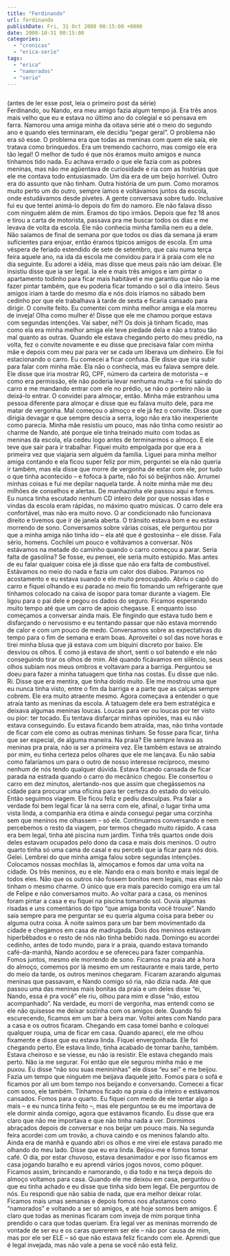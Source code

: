 ```yaml
---
title: "Ferdinando"
url: ferdinando
publishDate: Fri, 31 Oct 2008 00:15:00 +0000
date: 2008-10-31 00:15:00
categories: 
  - "cronicas"
  - "erica-serie"
tags: 
  - "erica"
  - "namorados"
  - "serie"
---
```

<a href="http://1.bp.blogspot.com/_BzqI_RDZ6O4/ScA-zELG66I/AAAAAAAAANk/kcMqD2rEyUM/s1600-h/ericaserie.jpg"><img src="http://1.bp.blogspot.com/_BzqI_RDZ6O4/ScA-zELG66I/AAAAAAAAANk/kcMqD2rEyUM/s200/ericaserie.jpg" border="0" alt=""></a><br><div><span>(antes de ler esse post, leia o primeiro post da série)</span><br></div><div>  </div><div><span><span>Ferdinando, ou Nando, era meu amigo fazia algum tempo já. Era três anos mais velho que eu e estava no último ano do colegial e só pensava em farra. Namorou uma amiga minha da oitava série até o meio do segundo ano e quando eles terminaram, ele decidiu “pegar geral”. O problema não era só esse. O problema era que todas as meninas com quem ele saía, ele tratava como brinquedos. Era um tremendo cachorro, mas comigo ele era tão legal! O melhor de tudo é que nós éramos muito amigos e nunca tínhamos tido nada. Eu achava errado o que ele fazia com as pobres meninas, mas não me agüentava de curiosidade e ria com as histórias que ele me contava todo entusiasmado. Um dia era de um beijo horrível. Outro era do assunto que não tinham. Outra história de um pum. Como moramos muito perto um do outro, sempre íamos e voltávamos juntos da escola, onde estudávamos desde pivetes. A gente conversava sobre tudo. Inclusive fui eu que tentei animá-lo depois do fim do namoro. Ele não falava disso com ninguém além de mim. Éramos do tipo irmãos. Depois que fez 18 anos e tirou a carta de motorista, passava pra me buscar todos os dias e me levava de volta da escola. Ele não conhecia minha família nem eu a dele. Não saíamos de final de semana por que todos os dias da semana já eram suficientes para enjoar, então éramos típicos amigos de escola. Em uma véspera de feriado estendido de sete de setembro, que caiu numa terça feira aquele ano, na ida da escola me convidou para ir à praia com ele no dia seguinte. Eu adorei a idéia, mas disse que meus pais não iam deixar. Ele insistiu disse que ia ser legal. Ia ele e mais três amigos e iam pintar o apartamento todinho para ficar mais habitável e me garantiu que não ia me fazer pintar também, que eu poderia ficar tomando o sol o dia inteiro. Seus amigos iriam à tarde do mesmo dia e nós dois iríamos no sábado bem cedinho por que ele trabalhava à tarde de sexta e ficaria cansado para dirigir. O convite feito. Eu comentei com minha melhor amiga e ela morreu de inveja! Olha como mulher é! Disse que ele me chamou porque estava com segundas intenções. Vai saber, né?! Os dois já tinham ficado, mas como ela era minha melhor amiga ele teve piedade dela e não a tratou tão mal quanto as outras. Quando ele estava chegando perto do meu prédio, na volta, fez o convite novamente e eu disse que precisava falar com minha mãe e depois com meu pai para ver se cada um liberava um dinheiro. Ele foi estacionando o carro. Eu comecei a ficar confusa. Ele disse que iria subir para falar com minha mãe. Ela não o conhecia, mas eu falava sempre dele. Ele disse que iria mostrar RG, CPF, número da carteira de motorista – e como era permissão, ele não poderia levar nenhuma multa – e foi saindo do carro e me mandando entrar com ele no prédio, se não o porteiro não ia deixá-lo entrar. O convidei para almoçar, então. Minha mãe estranhou uma pessoa diferente para almoçar e disse que eu falava muito dele, para me matar de vergonha. Mal começou o almoço e ele já fez o convite. Disse que dirigia devagar e que sempre descia a serra, logo não era tão inexperiente como parecia. Minha mãe resistiu um pouco, mas não tinha como resistir ao charme de Nando, até porque ele tinha treinado muito com todas as meninas da escola, ela cedeu logo antes de terminarmos o almoço. E ele teve que sair para ir trabalhar. Fiquei muito empolgada por que era a primeira vez que viajaria sem alguém da família. Liguei para minha melhor amiga contando e ela ficou super feliz por mim, perguntei se ela não queria ir também, mas ela disse que morre de vergonha de estar com ele, por tudo o que tinha acontecido – e fofoca à parte, não foi só beijinhos não. Arrumei minhas coisas e fui me depilar naquela tarde. À noite minha mãe me deu milhões de conselhos e alertas. De manhazinha ele passou aqui e fomos. Eu nunca tinha escutado nenhum CD inteiro dele por que nossas idas e vindas da escola eram rápidas, no máximo quatro músicas. O carro dele era confortável, mas não era muito novo. O ar condicionado não funcionava direito e tivemos que ir de janela aberta. O trânsito estava bom e eu estava morrendo de sono. Conversamos sobre várias coisas, ele perguntou por que a minha amiga não tinha ido – ela até que é gostosinha – ele disse. Fala sério, homens. Cochilei um pouco e voltávamos a conversar. Nós estávamos na metade do caminho quando o carro começou a parar. Seria falta de gasolina? Se fosse, eu pensei, ele seria muito estúpido. Mas antes de eu falar qualquer coisa ele já disse que não era falta de combustível. Estávamos no meio do nada e fazia um calor dos diabos. Paramos no acostamento e eu estava suando e ele muito preocupado. Abriu o capô do carro e fiquei olhando e eu parada no meio fio tomando um refrigerante que tínhamos colocado na caixa de isopor para tomar durante a viagem. Ele ligou para o pai dele e pegou os dados do seguro. Ficamos esperando muito tempo até que um carro de apoio chegasse. E enquanto isso começamos a conversar ainda mais. Ele fingindo que estava tudo bem e disfarçando o nervosismo e eu tentando passar que não estava morrendo de calor e com um pouco de medo. Conversamos sobre as expectativas do tempo para o fim de semana e eram boas. Aproveitei o sol das nove horas e tirei minha blusa que já estava com um biquíni discreto por baixo. Ele desviou os olhos. E como já estava de short, senti o sol batendo e ele não conseguindo tirar os olhos de mim. Até quando ficávamos em silêncio, seus olhos subiam nos meus ombros e voltavam para a barriga. Perguntou se doeu para fazer a minha tatuagem que tinha nas costas. Eu disse que não. Ri. Disse que era mentira, que tinha doído muito. Ele me mostrou uma que eu nunca tinha visto, entre o fim da barriga e a parte que as calças sempre cobrem. Ele era muito atraente mesmo. Agora começava a entender o que atraía tanto as meninas da escola. A tatuagem dele era bem estratégica e deixava algumas meninas loucas. Loucas para ver ou loucas por ter visto ou pior: ter tocado. Eu tentava disfarçar minhas opiniões, mas eu não estava conseguindo. Eu estava ficando bem atraída, mas, não tinha vontade de ficar com ele como as outras meninas tinham. Se fosse para ficar, tinha que ser especial, de alguma maneira. Na praia? Ele sempre levava as meninas pra praia, não ia ser a primeira vez. Ele também estava se atraindo por mim, eu tinha certeza pelos olhares que ele me lançava. Eu não sabia como falaríamos um para o outro de nosso interesse recíproco, mesmo nenhum de nós tendo qualquer dúvida. Estava ficando cansada de ficar parada na estrada quando o carro do mecânico chegou. Ele consertou o carro em dez minutos, alertando-nos que assim que chegássemos na cidade para procurar uma oficina para ter certeza do estado do veículo. Então seguimos viagem. Ele ficou feliz e pediu desculpas. Pra falar a verdade foi bem legal ficar lá na serra com ele, afinal, o lugar tinha uma vista linda, a companhia era ótima e ainda consegui pegar uma corzinha sem que meninos me olhassem – só ele. Continuamos conversando e nem percebemos o resto da viagem, por termos chegado muito rápido. A casa era bem legal, tinha até piscina num jardim. Tinha três quartos onde dois deles estavam ocupados pelo dono da casa e mais dois meninos. O outro quarto tinha só uma cama de casal e eu percebi que ia ficar para nós dois. Gelei. Lembrei do que minha amiga falou sobre segundas intenções. Colocamos nossas mochilas lá, almoçamos e fomos dar uma volta na cidade. Os três meninos, eu e ele. Nando era o mais bonito e mais legal de todos eles. Não que os outros não fossem bonitos nem legais, mas eles não tinham o mesmo charme. O único que era mais parecido comigo era um tal de Felipe e não conversamos muito. Ao voltar para a casa, os meninos foram pintar a casa e eu fiquei na piscina tomando sol. Ouvia algumas risadas e uns comentários do tipo “que amiga bonita você trouxe”. Nando saía sempre para me perguntar se eu queria alguma coisa para beber ou alguma outra coisa. À noite saímos para um bar bem movimentado da cidade e chegamos em casa de madrugada. Dois dos meninos estavam hiperbêbados e o resto de nós não tinha bebido nada. Domingo eu acordei cedinho, antes de todo mundo, para ir a praia, quando estava tomando café-da-manhã, Nando acordou e se ofereceu para fazer companhia. Fomos juntos, mesmo ele morrendo de sono. Ficamos na praia até a hora do almoço, comemos por lá mesmo em um restaurante e mais tarde, perto do meio da tarde, os outros meninos chegaram. Ficaram azarando algumas meninas que passavam, e Nando comigo só ria, não dizia nada.  Até que passou uma das meninas mais bonitas da praia e um deles disse “ei, Nando, essa é pra você” ele riu, olhou para mim e disse “não, estou acompanhado”. Na verdade, eu morri de vergonha, mas entendi como se ele não quisesse me deixar sozinha com os amigos dele. Quando foi escurecendo, ficamos em um bar à beira mar. Voltei antes com Nando para a casa e os outros ficaram. Chegando em casa tomei banho e coloquei qualquer roupa, uma de ficar em casa. Quando apareci, ele me olhou fixamente e disse que eu estava linda. Fiquei envergonhada. Ele foi chegando perto. Ele estava lindo, tinha acabado de tomar banho, também. Estava cheiroso e se viesse, eu não ia resistir. Ele estava chegando mais perto. Não ia me segurar. Foi então que ele segurou minha mão e me puxou. Eu disse “não sou suas menininhas” ele disse “eu sei” e me beijou. Fazia um tempo que ninguém me beijava daquele jeito. Fomos para o sofá e ficamos por ali um bom tempo nos beijando e conversando. Comecei a ficar com sono, ele também. Tínhamos ficado na praia o dia inteiro e estávamos cansados. Fomos para o quarto. Eu fiquei com medo de ele tentar algo a mais – e eu nunca tinha feito –, mas ele perguntou se eu me importava de ele dormir ainda comigo, agora que estávamos ficando. Eu disse que era claro que não me importava e que não tinha nada a ver. Dormimos abraçados depois de conversar e nos beijar um pouco mais. Na segunda feira acordei com um trovão, a chuva caindo e os meninos falando alto. Ainda era de manhã e quando abri os olhos e me virei ele estava parado me olhando do meu lado. Disse que eu era linda. Beijou-me e fomos tomar café. O dia, por estar chuvoso, estava desanimador e por isso ficamos em casa jogando baralho e eu aprendi vários jogos novos, como pôquer. Ficamos assim, brincando e namorando, o dia todo e na terça depois do almoço voltamos para casa. Quando ele me deixou em casa, perguntou o que eu tinha achado e eu disse que tinha sido bem legal. Ele perguntou de nós. Eu respondi que não sabia de nada, que era melhor deixar rolar. Ficamos mais umas semanas e depois fomos nos afastamos como “namorados” e voltando a ser só amigos, e até hoje somos bem amigos. É claro que todas as meninas ficaram com inveja de mim porque tinha prendido o cara que todas queriam. Era legal ver as meninas morrendo de vontade de ser eu e os caras quererem ser ele – não por causa de mim, mas por ele ser ELE – só que não estava feliz ficando com ele. Aprendi que é legal invejada, mas não vale a pena se você não está feliz.</span></span></div><div><br></div>
